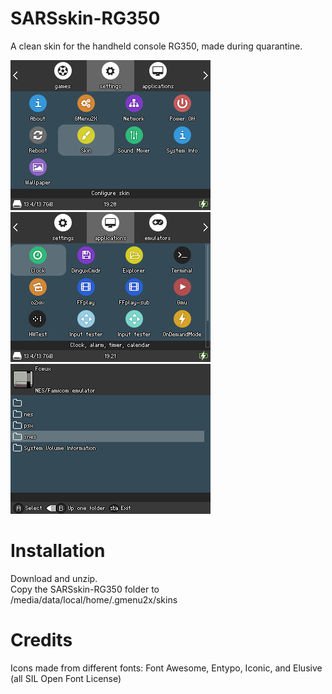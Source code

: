 # SARSskin-RG350
A clean skin for the handheld console RG350, made during quarantine.

![](demo-screenshots/screenshot001.png)  ![](demo-screenshots/screenshot002.png)
![](demo-screenshots/screenshot003.png)

# Installation
Download and unzip.\
Copy the SARSskin-RG350 folder to /media/data/local/home/.gmenu2x/skins

# Credits
Icons made from different fonts: Font Awesome, Entypo, Iconic, and Elusive (all SIL Open Font License)
